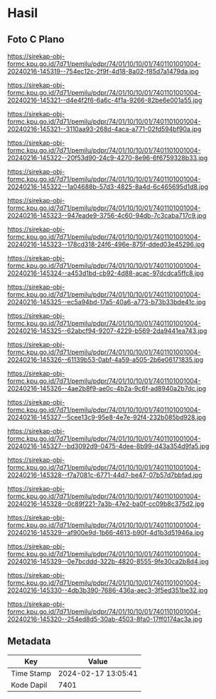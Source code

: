# Hasil

## Foto C Plano

https://sirekap-obj-formc.kpu.go.id/7d71/pemilu/pdpr/74/01/10/10/01/7401101001004-20240216-145319--754ec12c-2f9f-4d18-8a02-f85d7a1479da.jpg

https://sirekap-obj-formc.kpu.go.id/7d71/pemilu/pdpr/74/01/10/10/01/7401101001004-20240216-145321--d4e4f2f6-6a6c-4f1a-9266-82be6e001a55.jpg

https://sirekap-obj-formc.kpu.go.id/7d71/pemilu/pdpr/74/01/10/10/01/7401101001004-20240216-145321--3110aa93-268d-4aca-a771-02fd594bf90a.jpg

https://sirekap-obj-formc.kpu.go.id/7d71/pemilu/pdpr/74/01/10/10/01/7401101001004-20240216-145322--20f53d90-24c9-4270-8e96-6f6759328b33.jpg

https://sirekap-obj-formc.kpu.go.id/7d71/pemilu/pdpr/74/01/10/10/01/7401101001004-20240216-145322--1a04688b-57d3-4825-8a4d-6c465695d1d8.jpg

https://sirekap-obj-formc.kpu.go.id/7d71/pemilu/pdpr/74/01/10/10/01/7401101001004-20240216-145323--947eade9-3756-4c60-94db-7c3caba717c9.jpg

https://sirekap-obj-formc.kpu.go.id/7d71/pemilu/pdpr/74/01/10/10/01/7401101001004-20240216-145323--178cd318-24f6-496e-875f-dded03e45296.jpg

https://sirekap-obj-formc.kpu.go.id/7d71/pemilu/pdpr/74/01/10/10/01/7401101001004-20240216-145324--a453d1bd-cb92-4d88-acac-97dcdca5ffc8.jpg

https://sirekap-obj-formc.kpu.go.id/7d71/pemilu/pdpr/74/01/10/10/01/7401101001004-20240216-145325--ec5a94bd-17a5-40a6-a773-b73b33bde41c.jpg

https://sirekap-obj-formc.kpu.go.id/7d71/pemilu/pdpr/74/01/10/10/01/7401101001004-20240216-145325--62abcf94-9207-4229-b569-2da9441ea743.jpg

https://sirekap-obj-formc.kpu.go.id/7d71/pemilu/pdpr/74/01/10/10/01/7401101001004-20240216-145326--61139b53-0abf-4a59-a505-2b6e06171835.jpg

https://sirekap-obj-formc.kpu.go.id/7d71/pemilu/pdpr/74/01/10/10/01/7401101001004-20240216-145326--4ae2b8f9-ae0c-4b2a-9c6f-ad8940a2b7dc.jpg

https://sirekap-obj-formc.kpu.go.id/7d71/pemilu/pdpr/74/01/10/10/01/7401101001004-20240216-145327--5cee13c9-95e8-4e7e-92f4-232b085bd928.jpg

https://sirekap-obj-formc.kpu.go.id/7d71/pemilu/pdpr/74/01/10/10/01/7401101001004-20240216-145327--bd3092d9-0475-4dee-8b99-d43a354d9fa5.jpg

https://sirekap-obj-formc.kpu.go.id/7d71/pemilu/pdpr/74/01/10/10/01/7401101001004-20240216-145328--f7a7081c-6771-44d7-be47-07b57d7bbfad.jpg

https://sirekap-obj-formc.kpu.go.id/7d71/pemilu/pdpr/74/01/10/10/01/7401101001004-20240216-145328--0c89f221-7a3b-47e2-ba0f-cc09b8c375d2.jpg

https://sirekap-obj-formc.kpu.go.id/7d71/pemilu/pdpr/74/01/10/10/01/7401101001004-20240216-145329--af900e9d-1b66-4613-b90f-4d1b3d51946a.jpg

https://sirekap-obj-formc.kpu.go.id/7d71/pemilu/pdpr/74/01/10/10/01/7401101001004-20240216-145329--0e7bcddd-322b-4820-8555-9fe30ca2b8d4.jpg

https://sirekap-obj-formc.kpu.go.id/7d71/pemilu/pdpr/74/01/10/10/01/7401101001004-20240216-145330--4db3b390-7686-436a-aec3-3f5ed351be32.jpg

https://sirekap-obj-formc.kpu.go.id/7d71/pemilu/pdpr/74/01/10/10/01/7401101001004-20240216-145320--254ed8d5-30ab-4503-8fa0-17ff0174ac3a.jpg


## Metadata

| Key        | Value               |
| ---------- | ------------------- |
| Time Stamp | 2024-02-17 13:05:41 |
| Kode Dapil | 7401                |



